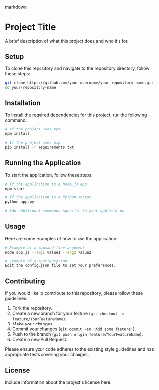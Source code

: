 markdown
# Project Title

A brief description of what this project does and who it's for.

## Setup

To clone this repository and navigate to the repository directory, follow these steps:

```bash
git clone https://github.com/your-username/your-repository-name.git
cd your-repository-name
```

## Installation

To install the required dependencies for this project, run the following command:

```bash
# If the project uses npm
npm install

# If the project uses pip
pip install -r requirements.txt
```

## Running the Application

To start the application, follow these steps:

```bash
# If the application is a Node.js app
npm start

# If the application is a Python script
python app.py

# Add additional commands specific to your application
```

## Usage

Here are some examples of how to use the application:

```bash
# Example of a command-line argument
node app.js --arg1 value1 --arg2 value2

# Example of a configuration
Edit the config.json file to set your preferences.
```

## Contributing

If you would like to contribute to this repository, please follow these guidelines:

1. Fork the repository.
2. Create a new branch for your feature (`git checkout -b feature/YourFeatureName`).
3. Make your changes.
4. Commit your changes (`git commit -am 'Add some feature'`).
5. Push to the branch (`git push origin feature/YourFeatureName`).
6. Create a new Pull Request.

Please ensure your code adheres to the existing style guidelines and has appropriate tests covering your changes.

## License

Include information about the project's license here.

